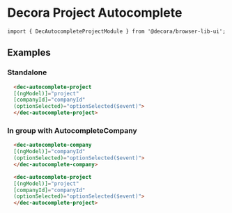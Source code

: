 # Decora Project Autocomplete

`import { DecAutocompleteProjectModule } from '@decora/browser-lib-ui';`

## Examples

### Standalone

```html
  <dec-autocomplete-project
  [(ngModel)]="project"
  [companyId]="companyId"
  (optionSelected)="optionSelected($event)">
  </dec-autocomplete-project>
```

### In group with AutocompleteCompany

```html
  <dec-autocomplete-company
  [(ngModel)]="companyId"
  (optionSelected)="optionSelected($event)">
  </dec-autocomplete-company>

  <dec-autocomplete-project
  [(ngModel)]="project"
  [companyId]="companyId"
  (optionSelected)="optionSelected($event)">
  </dec-autocomplete-project>
```
